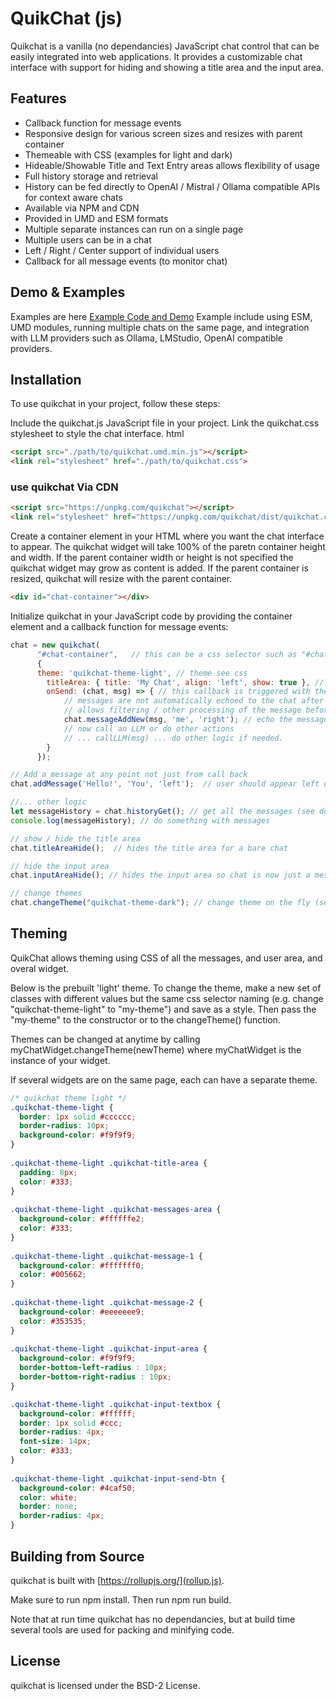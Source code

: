 # QuikChat (js)

Quikchat is a vanilla (no dependancies) JavaScript chat control that can be easily integrated into web applications. It provides a customizable chat interface with support for hiding and showing a title area and the input area.

## Features

* Callback function for message events
* Responsive design for various screen sizes and resizes with parent container
* Themeable with CSS (examples for light and dark)
* Hideable/Showable Title and Text Entry areas allows flexibility of usage
* Full history storage and retrieval
* History can be fed directly to OpenAI / Mistral / Ollama compatible APIs for context aware chats
* Available via NPM and CDN
* Provided in UMD and ESM formats
* Multiple separate instances can run on a single page
* Multiple users can be in a chat
* Left / Right / Center support of individual users
* Callback for all message events (to monitor chat)

## Demo & Examples

Examples are here 
[Example Code and Demo](./examples/index.html)
Example include using ESM, UMD modules, running multiple chats on the same page, and integration with LLM providers such as Ollama, LMStudio, OpenAI compatible providers.

## Installation

To use quikchat in your project, follow these steps:

Include the quikchat.js JavaScript file in your project.
Link the quikchat.css stylesheet to style the chat interface.
html

```html
<script src="./path/to/quikchat.umd.min.js"></script>
<link rel="stylesheet" href="./path/to/quikchat.css">
```

### use quikchat Via CDN

```html
<script src="https://unpkg.com/quikchat"></script>
<link rel="stylesheet" href="https://unpkg.com/quikchat/dist/quikchat.css" />
```

Create a container element in your HTML where you want the chat interface to appear.  The quikchat widget will take 100% of the paretn container height and width.  If the parent container width or height is not specified the quikchat widget may grow as content is added.  If the parent container is resized, quikchat will resize with the parent container.

```html
<div id="chat-container"></div>
```

Initialize quikchat in your JavaScript code by providing the container element and a callback function for message events:

```javascript
chat = new quikchat(
      "#chat-container",   // this can be a css selector such as "#chat-container" or DOM element
      {
      theme: 'quikchat-theme-light', // theme see css
        titleArea: { title: 'My Chat', align: 'left', show: true }, // internal title area 
        onSend: (chat, msg) => { // this callback is triggered with the user hits the Send button 
            // messages are not automatically echoed to the chat after onSend.  This 
            // allows filtering / other processing of the message before posting.
            chat.messageAddNew(msg, 'me', 'right'); // echo the message to the chat area 
            // now call an LLM or do other actions
            // ... callLLM(msg) ... do other logic if needed.
        }
      });

// Add a message at any point not just from call back
chat.addMessage('Hello!', 'You', 'left');  // user should appear left or right justified

//... other logic
let messageHistory = chat.historyGet(); // get all the messages (see docs for filters)
console.log(messageHistory); // do something with messages

// show / hide the title area
chat.titleAreaHide();  // hides the title area for a bare chat

// hide the input area
chat.inputAreaHide(); // hides the input area so chat is now just a message stream.

// change themes
chat.changeTheme("quikchat-theme-dark"); // change theme on the fly (see quikchat.css for examples)
```

## Theming

QuikChat allows theming using CSS of all the messages, and user area, and overal widget.

Below is the prebuilt 'light' theme.  To change the theme, make a new set of classes with different values but the same css selector naming (e.g. change "quikchat-theme-light" to "my-theme") and save as a style.  Then pass the "my-theme" to the constructor or to the changeTheme() function.

Themes can be changed at anytime by calling
myChatWidget.changeTheme(newTheme) where myChatWidget is the instance of your widget. 

If several widgets are on the same page, each can have a separate theme.

```css
/* quikchat theme light */
.quikchat-theme-light {
  border: 1px solid #cccccc;
  border-radius: 10px;
  background-color: #f9f9f9;
}
  
.quikchat-theme-light .quikchat-title-area {
  padding: 8px;
  color: #333;
}
  
.quikchat-theme-light .quikchat-messages-area {
  background-color: #ffffffe2;
  color: #333;
}
  
.quikchat-theme-light .quikchat-message-1 {
  background-color: #fffffff0;
  color: #005662;
}
  
.quikchat-theme-light .quikchat-message-2 {
  background-color: #eeeeeee9;
  color: #353535;
}
  
.quikchat-theme-light .quikchat-input-area {
  background-color: #f9f9f9;
  border-bottom-left-radius : 10px;
  border-bottom-right-radius : 10px;
}

.quikchat-theme-light .quikchat-input-textbox {
  background-color: #ffffff;
  border: 1px solid #ccc;
  border-radius: 4px;
  font-size: 14px;
  color: #333;
}
  
.quikchat-theme-light .quikchat-input-send-btn {
  background-color: #4caf50;
  color: white;
  border: none;
  border-radius: 4px;
}
```

## Building from Source

quikchat is built with [https://rollupjs.org/](rollup.js).

Make sure to run npm install.  Then run npm run build.

Note that at run time quikchat has no dependancies, but at build time several tools are used for packing and minifying code.

## License

quikchat is licensed under the BSD-2 License.

